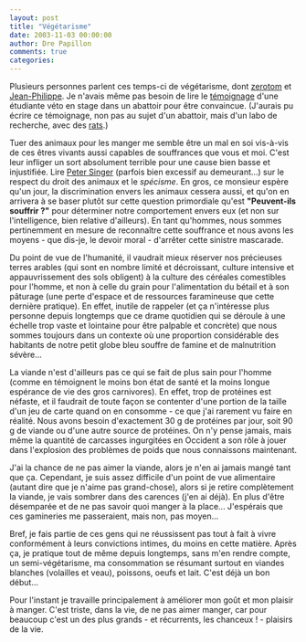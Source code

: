 ```yaml
---
layout: post
title: "Végétarisme"
date: 2003-11-03 00:00:00
author: Dre Papillon
comments: true
categories: 
---
```



Plusieurs personnes parlent ces temps-ci de végétarisme, dont [zerotom](http://66.46.177.46/zerotom/archives/006350.php) et [Jean-Philippe](http://www.rundom.com/jpberthold/archives/000354.html).  Je n'avais même pas besoin de lire le [témoignage](http://www.cmaq.net/fr/node.php?id=13197) d'une étudiante véto en stage dans un abattoir pour être convaincue.  (J'aurais pu écrire ce témoignage, non pas au sujet d'un abattoir, mais d'un labo de recherche, avec des [rats](http://ebb.monblogue.com/2003/8/12/).)

Tuer des animaux pour les manger me semble être un mal en soi vis-à-vis de ces êtres vivants aussi capables de souffrances que vous et moi.  C'est leur infliger un sort absolument terrible pour une cause bien basse et injustifiée.  Lire [Peter Singer](http://www.petersingerlinks.com/FR/) (parfois bien excessif au demeurant...) sur le respect du droit des animaux et le *spécisme*.  En gros, ce monsieur espère qu'un jour, la discrimination envers les animaux cessera aussi, et qu'on en arrivera à se baser plutôt sur cette question primordiale qu'est <STRONG>"Peuvent-ils souffrir ?"</STRONG> pour déterminer notre comportement envers eux (et non sur l'intelligence, bien relative d'ailleurs).  En tant qu'hommes, nous sommes pertinemment en mesure de reconnaître cette souffrance et nous avons les moyens - que dis-je, le devoir moral - d'arrêter cette sinistre mascarade.

Du point de vue de l'humanité, il vaudrait mieux réserver nos précieuses terres arables (qui sont en nombre limité et décroissant, culture intensive et appauvrissement des sols obligent) à la culture des céréales comestibles pour l'homme, et non à celle du grain pour l'alimentation du bétail et à son pâturage (une perte d'espace et de ressources faramineuse que cette dernière pratique).  En effet, inutile de rappeler (et ça n'intéresse plus personne depuis longtemps que ce drame quotidien qui se déroule à une échelle trop vaste et lointaine pour être palpable et concrète) que nous sommes toujours dans un contexte où une proportion considérable des habitants de notre petit globe bleu souffre de famine et de malnutrition sévère...

La viande n'est d'ailleurs pas ce qui se fait de plus sain pour l'homme (comme en témoignent le moins bon état de santé et la moins longue espérance de vie des gros carnivores).  En effet, trop de protéines est néfaste, et il faudrait de toute façon se contenter d'une portion de la taille d'un jeu de carte quand on en consomme - ce que j'ai rarement vu faire en réalité.  Nous avons besoin d'exactement 30 g de protéines par jour, soit 90 g de viande ou d'une autre source de protéines.  On n'y pense jamais, mais même la quantité de carcasses ingurgitées en Occident a son rôle à jouer dans l'explosion des problèmes de poids que nous connaissons maintenant.

J'ai la chance de ne pas aimer la viande, alors je n'en ai jamais mangé tant que ça.  Cependant, je suis assez difficile d'un point de vue alimentaire (autant dire que je n'aime pas grand-chose), alors si je retire complètement la viande, je vais sombrer dans des carences (j'en ai déjà).  En plus d'être désemparée et de ne pas savoir quoi manger à la place...  J'espérais que ces gamineries me passeraient, mais non, pas moyen...

Bref, je fais partie de ces gens qui ne réussissent pas tout à fait à vivre conformément à leurs convictions intimes, du moins en cette matière.  Après ça, je pratique tout de même depuis longtemps, sans m'en rendre compte, un semi-végétarisme, ma consommation se résumant surtout en viandes blanches (volailles et veau), poissons, oeufs et lait.  C'est déjà un bon début...

Pour l'instant je travaille principalement à améliorer mon goût et mon plaisir à manger.  C'est triste, dans la vie, de ne pas aimer manger, car pour beaucoup c'est un des plus grands - et récurrents, les chanceux ! - plaisirs de la vie.
